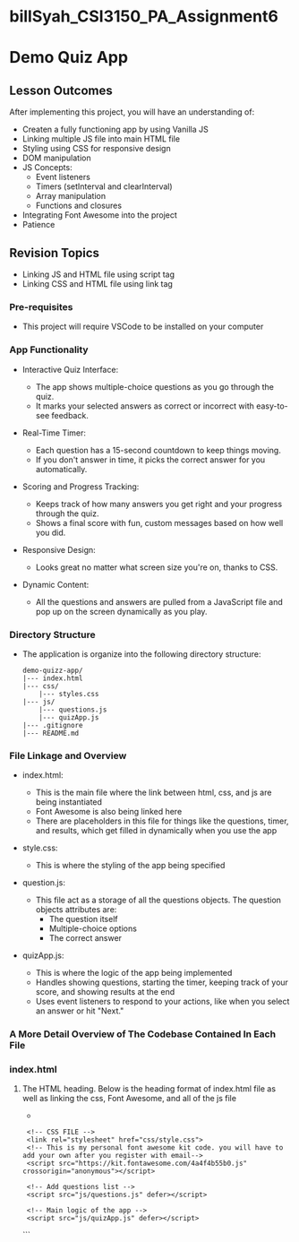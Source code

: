 # billSyah_CSI3150_PA_Assignment6

# Demo Quiz App

## Lesson Outcomes

After implementing this project, you will have an understanding of: 

- Createn a fully functioning app by using Vanilla JS
- Linking multiple JS file into main HTML file
- Styling using CSS for responsive design
- DOM manipulation
- JS Concepts:
    - Event listeners
    - Timers (setInterval and clearInterval)
    - Array manipulation
    - Functions and closures
- Integrating Font Awesome into the project
- Patience

## Revision Topics

- Linking JS and HTML file using script tag
- Linking CSS and HTML file using link tag

### Pre-requisites

- This project will require VSCode to be installed on your computer

### App Functionality 

- Interactive Quiz Interface:
    - The app shows multiple-choice questions as you go through the quiz.
    - It marks your selected answers as correct or incorrect with easy-to-see feedback.

- Real-Time Timer:
    - Each question has a 15-second countdown to keep things moving.
    - If you don't answer in time, it picks the correct answer for you automatically.
    
- Scoring and Progress Tracking:
    - Keeps track of how many answers you get right and your progress through the quiz.
    - Shows a final score with fun, custom messages based on how well you did.

- Responsive Design:
    - Looks great no matter what screen size you're on, thanks to CSS.

- Dynamic Content:
    - All the questions and answers are pulled from a JavaScript file and pop up on the screen dynamically as you play.


### Directory Structure

 - The application is organize into the following directory structure:

    ```
    demo-quizz-app/
    |--- index.html
    |--- css/
        |--- styles.css
    |--- js/
        |--- questions.js
        |--- quizApp.js
    |--- .gitignore
    |--- README.md

    ```
        

### File Linkage and Overview

- index.html:
    - This is the main file where the link between html, css, and js are being instantiated
    - Font Awesome is also being linked here
    - There are placeholders in this file for things like the questions, timer, and results, which get filled in dynamically when you use the app

- style.css:
    - This is where the styling of the app being specified

- question.js:
    - This file act as a storage of all the questions objects. The question objects attributes are:
       - The question itself
       - Multiple-choice options
       - The correct answer

- quizApp.js:
    - This is where the logic of the app being implemented
    - Handles showing questions, starting the timer, keeping track of your score, and showing results at the end
    - Uses event listeners to respond to your actions, like when you select an answer or hit "Next."


### A More Detail Overview of The Codebase Contained In Each File

### index.html

1) The HTML heading. Below is the heading format of index.html file as well as linking the css, Font Awesome, and all of the js file

    - ```
    <!DOCTYPE html>
    <html lang="en">
    <head>
        <meta charset="UTF-8">
        <meta name="viewport" content="width=device-width, initial-scale=1.0">
        <title>Quiz App Demo</title>

        <!-- CSS FILE -->
        <link rel="stylesheet" href="css/style.css">
        <!-- This is my personal font awesome kit code. you will have to add your own after you register with email-->
        <script src="https://kit.fontawesome.com/4a4f4b55b0.js" crossorigin="anonymous"></script>

        <!-- Add questions list -->
        <script src="js/questions.js" defer></script>

        <!-- Main logic of the app -->
        <script src="js/quizApp.js" defer></script>
    </head>
    ```
    


    